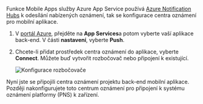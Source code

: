 Funkce Mobile Apps služby Azure App Service používá [Azure Notification Hubs] k odesílání nabízených oznámení, tak se konfigurace centra oznámení pro mobilní aplikace.

1. V [portál Azure], přejděte na **App Services**a potom vyberte vaší aplikace back-end. V části **nastavení**, vyberte **Push**.
2. Chcete-li přidat prostředek centra oznámení do aplikace, vyberte **Connect**. Můžete buď vytvořit rozbočovač nebo připojení k existující.

    ![Konfigurace rozbočovače](./media/app-service-mobile-create-notification-hub/configure-hub-flow.png)

Nyní jste se připojili centra oznámení projektu back-end mobilní aplikace. Později nakonfigurujete toto centrum oznámení pro připojení k systému oznámení platformy (PNS) k zařízení.

[portál Azure]: https://portal.azure.com/
[Azure Notification Hubs]: https://azure.microsoft.com/en-us/documentation/articles/notification-hubs-push-notification-overview/
